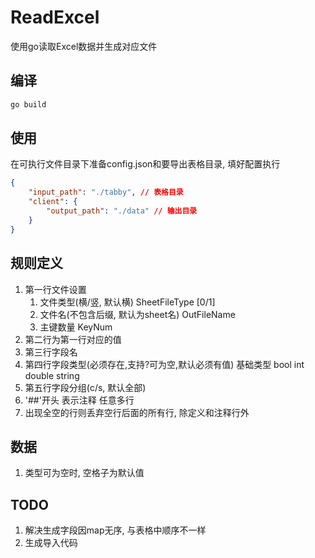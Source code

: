 # ReadExcel
使用go读取Excel数据并生成对应文件

## 编译
```bash
go build
```

## 使用
在可执行文件目录下准备config.json和要导出表格目录, 填好配置执行
```json
{
    "input_path": "./tabby", // 表格目录
    "client": {
        "output_path": "./data" // 输出目录
    }
}
```

## 规则定义
1. 第一行文件设置
    1. 文件类型(横/竖, 默认横) SheetFileType [0/1]
    1. 文件名(不包含后缀, 默认为sheet名) OutFileName
    1. 主键数量 KeyNum
1. 第二行为第一行对应的值
1. 第三行字段名
1. 第四行字段类型(必须存在,支持?可为空,默认必须有值) 基础类型 bool int double string
1. 第五行字段分组(c/s, 默认全部)
1. '##'开头 表示注释 任意多行
1. 出现全空的行则丢弃空行后面的所有行, 除定义和注释行外

## 数据
1. 类型可为空时, 空格子为默认值

## TODO
1. 解决生成字段因map无序, 与表格中顺序不一样
1. 生成导入代码
